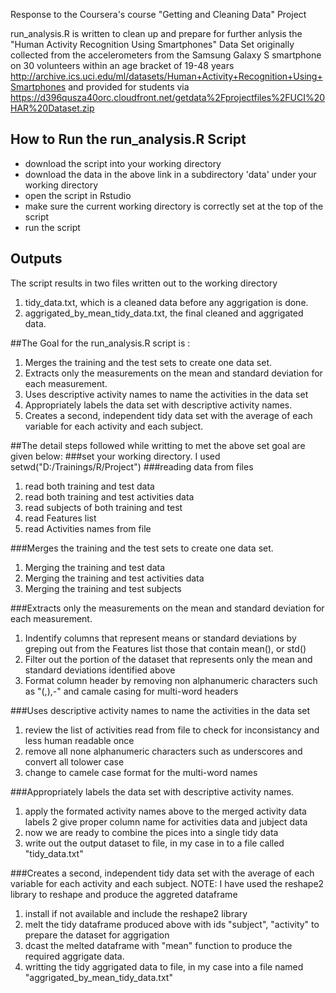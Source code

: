 Response to the Coursera's course "Getting and Cleaning Data" Project

run_analysis.R is written to clean up and prepare for further anlysis the "Human Activity Recognition Using Smartphones" Data Set 
originally collected from the accelerometers from the Samsung Galaxy S smartphone on 30 volunteers within an age bracket of 19-48 years
http://archive.ics.uci.edu/ml/datasets/Human+Activity+Recognition+Using+Smartphones and provided for students 
via https://d396qusza40orc.cloudfront.net/getdata%2Fprojectfiles%2FUCI%20HAR%20Dataset.zip  

## How to Run the run_analysis.R Script
* download the script into your working directory
* download the data in the above link in a subdirectory  'data' under your working directory
* open the script in Rstudio
* make sure the current working directory is correctly set at the top of the script
* run the script

## Outputs
The script results in two files written out to the working directory
  1. tidy_data.txt,  which is a cleaned data before any aggrigation is done.
  2. aggrigated_by_mean_tidy_data.txt, the final cleaned and aggrigated data.

##The Goal for the run_analysis.R  script is :
  1. Merges the training and the test sets to create one data set.
  2. Extracts only the measurements on the mean and standard deviation for each measurement.
  3. Uses descriptive activity names to name the activities in the data set
  4. Appropriately labels the data set with descriptive activity names.
  5. Creates a second, independent tidy data set with the average of each variable for each activity and each subject.
  
##The detail steps followed while writting to met the above set goal are given below:
###set your working directory. I used setwd("D:/Trainings/R/Project")
###reading data from files
  1. read both training and test data
  2. read both training and test activities data
  3. read subjects of both training and test
  4. read Features list
  5. read Activities names from file
  
###Merges the training and the test sets to create one data set.
  1. Merging the training and test data
  2. Merging the training and test activities data
  3. Merging the training and test subjects
  
###Extracts only the measurements on the mean and standard deviation for each measurement. 
  1. Indentify columns that represent means or standard deviations by greping out from the Features list those that contain mean(), or std()
  2. Filter out the portion of the dataset that represents only the mean and standard deviations identified above
  3. Format column header by removing non alphanumeric characters such as "(,),-"  and camale casing for multi-word headers
  
###Uses descriptive activity names to name the activities in the data set
  1. review the list of activities read from file to check for inconsistancy and less human readable once
  2. remove all none alphanumeric characters such as underscores and convert all tolower case
  3. change to camele case format for the multi-word names
  
###Appropriately labels the data set with descriptive activity names. 
  1. apply the formated activity names above to the merged activity data labels
  2  give proper column name for activities data and jubject data
  3. now we are ready to combine the pices into a single tidy data
  4. write out the output dataset to file, in my case in to a file called "tidy_data.txt"

###Creates a second, independent tidy data set with the average of each variable for each activity and each subject. 
NOTE: I have used the reshape2 library to reshape and produce the aggreted dataframe
  1. install if not available and include the reshape2 library
  2. melt the tidy dataframe produced above with ids "subject", "activity" to prepare the dataset for aggrigation
  3. dcast the melted dataframe with "mean" function to produce the required aggrigate data.
  4. writting the tidy aggrigated data to file, in my case into a file named "aggrigated_by_mean_tidy_data.txt"
  
